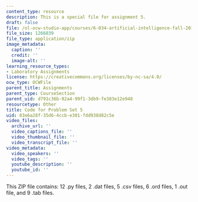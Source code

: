 ```yaml
---
content_type: resource
description: This is a special file for assignment 5.
draft: false
file: /ol-ocw-studio-app/courses/6-034-artificial-intelligence-fall-2010/83e6a28f35d64ccbe301fdd938d82c5e_lab5.zip
file_size: 1266839
file_type: application/zip
image_metadata:
  caption: ''
  credit: ''
  image-alt: ''
learning_resource_types:
- Laboratory Assignments
license: https://creativecommons.org/licenses/by-nc-sa/4.0/
ocw_type: OCWFile
parent_title: Assignments
parent_type: CourseSection
parent_uid: d791c36b-92a4-99f1-3db9-fe303e12e948
resourcetype: Other
title: Code for Problem Set 5
uid: 83e6a28f-35d6-4ccb-e301-fdd938d82c5e
video_files:
  archive_url: ''
  video_captions_file: ''
  video_thumbnail_file: ''
  video_transcript_file: ''
video_metadata:
  video_speakers: ''
  video_tags: ''
  youtube_description: ''
  youtube_id: ''
---
```

This ZIP file contains: 12 .py files, 2 .dat files, 5 .csv files, 6 .ord files, 1 .out file, and 9 .tab files.